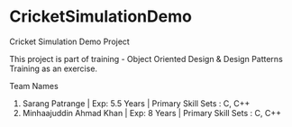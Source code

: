 # CricketSimulationDemo
Cricket Simulation Demo Project

This project is part of training - Object Oriented Design & Design Patterns Training as an exercise.

Team Names

1. Sarang Patrange         | Exp: 5.5 Years | Primary Skill Sets : C, C++
2. Minhaajuddin Ahmad Khan | Exp: 8 Years   | Primary Skill Sets : C, C++
